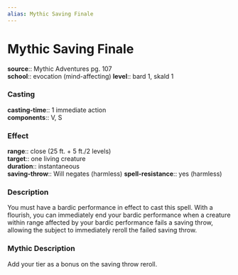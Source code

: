 ```yaml
---
alias: Mythic Saving Finale
---
```


# Mythic Saving Finale

**source**:: Mythic Adventures pg. 107  
**school**:: evocation (mind-affecting)
**level**:: bard 1, skald 1

### Casting 

**casting-time**:: 1 immediate action  
**components**:: V, S

### Effect 

**range**:: close (25 ft. + 5 ft./2 levels)  
**target**:: one living creature  
**duration**:: instantaneous  
**saving-throw**:: Will negates (harmless)
**spell-resistance**:: yes (harmless)

### Description 

You must have a bardic performance in effect to cast this spell. With a flourish, you can immediately end your bardic performance when a creature within range affected by your bardic performance fails a saving throw, allowing the subject to immediately reroll the failed saving throw.

### Mythic Description

Add your tier as a bonus on the saving throw reroll.
